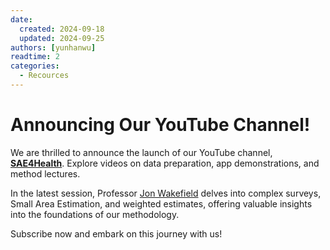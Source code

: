 ```yaml
---
date:
  created: 2024-09-18
  updated: 2024-09-25
authors: [yunhanwu]
readtime: 2
categories:
  - Recources
---
```


# Announcing Our YouTube Channel!

We are thrilled to announce the launch of our YouTube channel, <a href="https://www.youtube.com/@SAE4Health" target="_blank"><strong>SAE4Health</strong></a>. Explore videos on data preparation, app demonstrations, and method lectures.

In the latest session, Professor <a href="https://faculty.washington.edu/jonno/" target="_blank">Jon Wakefield</a> delves into complex surveys, Small Area Estimation, and weighted estimates, offering valuable insights into the foundations of our methodology.

Subscribe now and embark on this journey with us!